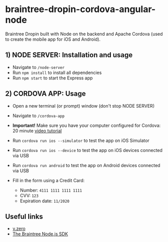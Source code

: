 # braintree-dropin-cordova-angular-node
Braintree Dropin built with Node on the backend and Apache Cordova (used to create the mobile app for iOS and Android).

## 1) NODE SERVER: Installation and usage

* Navigate to `/node-server`
* Run `npm install` to install all dependencies
* Run `npm start` to start the Express app

## 2) CORDOVA APP: Usage

* Open a new terminal (or prompt) window (don't stop NODE SERVER)
* Navigate to `/cordova-app`

* **Important!** Make sure you have your computer configured for Cordova: 20 minute [video tutorial](https://www.youtube.com/watch?v=V7u0caTdjBQ)

* Run `cordova run ios --simulator` to test the app on iOS Simulator
* Run `cordova run ios --device` to test the app on iOS devices connected via USB
* Run `cordova run android` to test the app on Android devices connected via USB

* Fill in the form using a Credit Card:
    * Number: `4111 1111 1111 1111`
    * CVV: `123`
    * Expiration date: `11/2020`
    
## Useful links

* [v.zero](https://www.braintreepayments.com/v.zero)
* [The Braintree Node.js SDK](https://developers.braintreepayments.com/javascript+node/sdk/server/overview)
